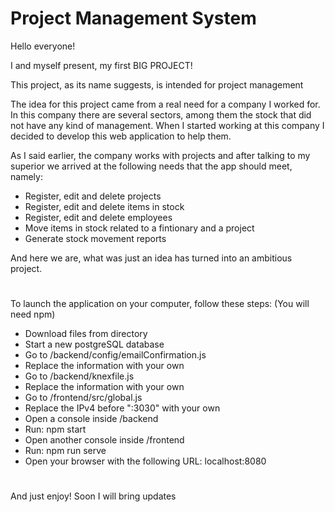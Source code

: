 # Project Management System

Hello everyone!

I and myself present, my first BIG PROJECT!

This project, as its name suggests, is intended for project management

The idea for this project came from a real need for a company I worked for. 
In this company there are several sectors, among them the stock that did not 
have any kind of management. When I started working at this company I decided 
to develop this web application to help them.

As I said earlier, the company works with projects and after talking to my 
superior we arrived at the following needs that the app should meet, namely:

- Register, edit and delete projects
- Register, edit and delete items in stock
- Register, edit and delete employees
- Move items in stock related to a fintionary and a project
- Generate stock movement reports

And here we are, what was just an idea has turned into an ambitious project.

#

To launch the application on your computer, follow these steps:
(You will need npm)

- Download files from directory
- Start a new postgreSQL database
- Go to /backend/config/emailConfirmation.js
- Replace the information with your own
- Go to /backend/knexfile.js
- Replace the information with your own
- Go to /frontend/src/global.js
- Replace the IPv4 before ":3030" with your own
- Open a console inside /backend
- Run: npm start
- Open another console inside /frontend
- Run: npm run serve
- Open your browser with the following URL: localhost:8080

#

And just enjoy! Soon I will bring updates
